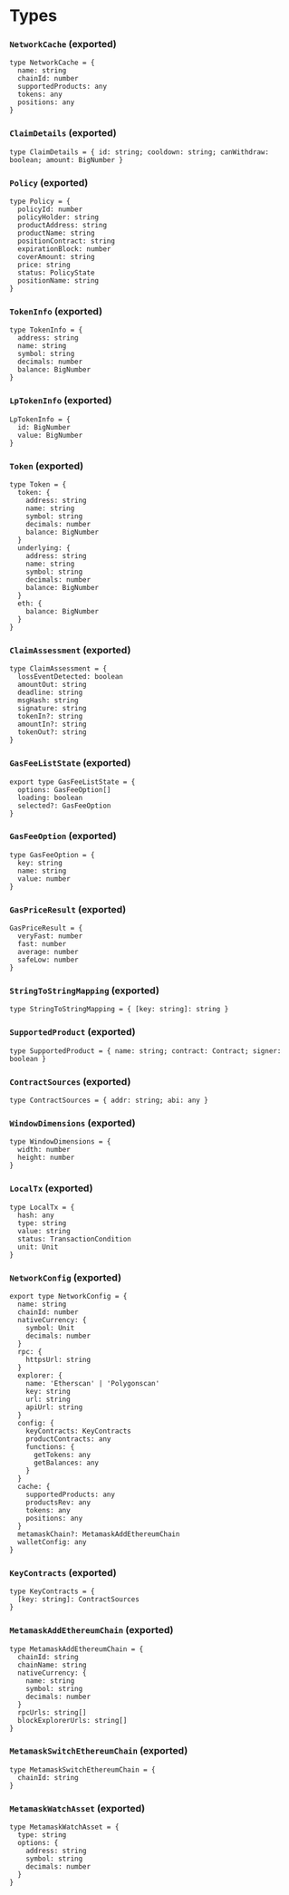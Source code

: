 # Types

### `NetworkCache` (exported)

```
type NetworkCache = {
  name: string
  chainId: number
  supportedProducts: any
  tokens: any
  positions: any
}
```

### `ClaimDetails` (exported)

```
type ClaimDetails = { id: string; cooldown: string; canWithdraw: boolean; amount: BigNumber }
```
### `Policy` (exported)

```
type Policy = {
  policyId: number
  policyHolder: string
  productAddress: string
  productName: string
  positionContract: string
  expirationBlock: number
  coverAmount: string
  price: string
  status: PolicyState
  positionName: string
}
```
### `TokenInfo` (exported)

```
type TokenInfo = {
  address: string
  name: string
  symbol: string
  decimals: number
  balance: BigNumber
}
```
### `LpTokenInfo` (exported)

```
LpTokenInfo = {
  id: BigNumber
  value: BigNumber
}
```
### `Token` (exported)

```
type Token = {
  token: {
    address: string
    name: string
    symbol: string
    decimals: number
    balance: BigNumber
  }
  underlying: {
    address: string
    name: string
    symbol: string
    decimals: number
    balance: BigNumber
  }
  eth: {
    balance: BigNumber
  }
}
```
### `ClaimAssessment` (exported)

```
type ClaimAssessment = {
  lossEventDetected: boolean
  amountOut: string
  deadline: string
  msgHash: string
  signature: string
  tokenIn?: string
  amountIn?: string
  tokenOut?: string
}
```
### `GasFeeListState` (exported)

```
export type GasFeeListState = {
  options: GasFeeOption[]
  loading: boolean
  selected?: GasFeeOption
}
```
### `GasFeeOption` (exported)

```
type GasFeeOption = {
  key: string
  name: string
  value: number
}
```
### `GasPriceResult` (exported)

```
GasPriceResult = {
  veryFast: number
  fast: number
  average: number
  safeLow: number
}
```
### `StringToStringMapping` (exported)

```
type StringToStringMapping = { [key: string]: string }
```
### `SupportedProduct` (exported)

```
type SupportedProduct = { name: string; contract: Contract; signer: boolean }
```
### `ContractSources` (exported)

```
type ContractSources = { addr: string; abi: any }
```
### `WindowDimensions` (exported)

```
type WindowDimensions = {
  width: number
  height: number
}
```
### `LocalTx` (exported)

```
type LocalTx = {
  hash: any
  type: string
  value: string
  status: TransactionCondition
  unit: Unit
}
```

### `NetworkConfig` (exported)

```
export type NetworkConfig = {
  name: string
  chainId: number
  nativeCurrency: {
    symbol: Unit
    decimals: number
  }
  rpc: {
    httpsUrl: string
  }
  explorer: {
    name: 'Etherscan' | 'Polygonscan'
    key: string
    url: string
    apiUrl: string
  }
  config: {
    keyContracts: KeyContracts
    productContracts: any
    functions: {
      getTokens: any
      getBalances: any
    }
  }
  cache: {
    supportedProducts: any
    productsRev: any
    tokens: any
    positions: any
  }
  metamaskChain?: MetamaskAddEthereumChain
  walletConfig: any
}
```

### `KeyContracts` (exported)

```
type KeyContracts = {
  [key: string]: ContractSources
}
```

### `MetamaskAddEthereumChain` (exported)

```
type MetamaskAddEthereumChain = {
  chainId: string
  chainName: string
  nativeCurrency: {
    name: string
    symbol: string
    decimals: number
  }
  rpcUrls: string[]
  blockExplorerUrls: string[]
}
```

### `MetamaskSwitchEthereumChain` (exported)

```
type MetamaskSwitchEthereumChain = {
  chainId: string
}
```

### `MetamaskWatchAsset` (exported)

```
type MetamaskWatchAsset = {
  type: string
  options: {
    address: string
    symbol: string
    decimals: number
  }
}
```
